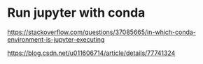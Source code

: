 # 

# Run jupyter with conda 
https://stackoverflow.com/questions/37085665/in-which-conda-environment-is-jupyter-executing

https://blog.csdn.net/u011606714/article/details/77741324
